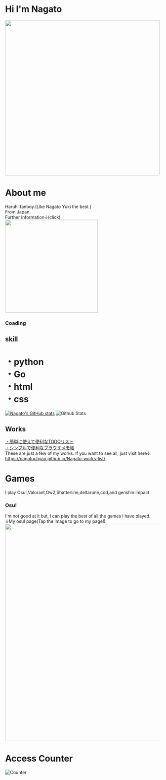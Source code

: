 
# Hi I'm Nagato
<img src="https://user-images.githubusercontent.com/94958239/164647576-b8b61ae7-7dfc-46fe-a0b6-6cf5011932ce.jpg" width="500px">

# About me
Haruhi fanboy.(Like Nagato Yuki the best.)<br>
From Japan.<br>
Further information↓(click)<br>
<a href="https://lit.link/Nagato"><img src="https://user-images.githubusercontent.com/94958239/218266765-5ed224c8-55d0-409b-a065-642151a86dbd.png" width="300px"></a>


### Coading
## skill
# ・python<br>・Go<br>・html<br>・css<br>
[![Nagato's GitHub stats](https://github-readme-stats.vercel.app/api?username=Nagatochyan&layout=compact&theme=onedark)](https://github.com/anuraghazra/github-readme-stats)
![Github Stats](https://github-readme-stats.vercel.app/api/top-langs/?username=Nagatochyan&theme=light&hide_border=false&include_all_commits=true&count_private=true&layout=compact&langs_count=10&include_private=true)
## Works
<a href= "https://nagatochyan.github.io/broswer-todo-list/" target="_blank" >・簡単に使えて便利なTODOリスト</a><br>
<a href= "https://nagatochyan.github.io/browser-memo/index.html?version=7eb7a1d" target="_blank" >・シンプルで便利なブラウザメモ帳</a><br>
These are just a few of my works.
If you want to see all, just visit here↓<br>https://nagatochyan.github.io/Nagato-works-list/
# Games
I play Osu!,Valorant,Ow2,Shatterline,deltarune,cod,and genshin impact<br>

### Osu!
I'm not good at it but, I can play the best of all the games I have played.<br>↓My osu! page(Tap the image to go to my page!)<br>
<a href="https://osu.ppy.sh/users/29720905"><img src="https://user-images.githubusercontent.com/94958239/227428102-35abde15-32c2-4941-9c38-8d3bbe7ffbca.png" width="700px"></a>




# Access Counter
![Counter](https://profile-counter.glitch.me/Neos21/count.svg)
